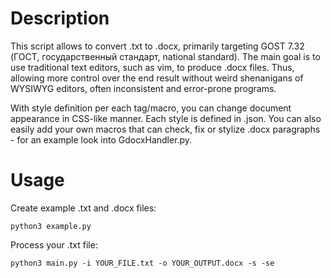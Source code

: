 # Description

This script allows to convert .txt to .docx, primarily targeting GOST 7.32 (ГОСТ, государственный стандарт, national standard).
The main goal is to use traditional text editors, such as vim, to produce .docx files. Thus, allowing more control over the end result without weird shenanigans of WYSIWYG editors, often inconsistent and error-prone programs.

With style definition per each tag/macro, you can change document appearance in CSS-like manner. Each style is defined in .json.
You can also easily add your own macros that can check, fix or stylize .docx paragraphs - for an example look into GdocxHandler.py.

# Usage

Create example .txt and .docx files:
```
python3 example.py
```

Process your .txt file:
```
python3 main.py -i YOUR_FILE.txt -o YOUR_OUTPUT.docx -s -se
```
